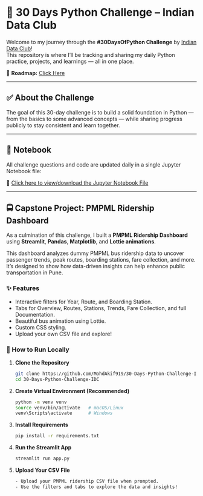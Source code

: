 # 🐍 30 Days Python Challenge – Indian Data Club

Welcome to my journey through the **#30DaysOfPython Challenge** by [Indian Data Club](https://indiandataclub.com)!  
This repository is where I’ll be tracking and sharing my daily Python practice, projects, and learnings — all in one place.

📌 **Roadmap:** [Click Here](https://indiandataclub.notion.site/30DaysOfPython-1f9a16c0422f8074bf29eee315a6802a)

---

## ✅ About the Challenge

The goal of this 30-day challenge is to build a solid foundation in Python — from the basics to some advanced concepts — while sharing progress publicly to stay consistent and learn together.

---

## 📓 Notebook

All challenge questions and code are updated daily in a single Jupyter Notebook file:

📘 [Click here to view/download the Jupyter Notebook File](30DaysChallenge.ipynb)

---

## 🚍 Capstone Project: PMPML Ridership Dashboard

As a culmination of this challenge, I built a **PMPML Ridership Dashboard** using **Streamlit**, **Pandas**, **Matplotlib**, and **Lottie animations**.

This dashboard analyzes dummy PMPML bus ridership data to uncover passenger trends, peak routes, boarding stations, fare collection, and more. It’s designed to show how data-driven insights can help enhance public transportation in Pune.

### ✨ Features
- Interactive filters for Year, Route, and Boarding Station.
- Tabs for Overview, Routes, Stations, Trends, Fare Collection, and full Documentation.
- Beautiful bus animation using Lottie.
- Custom CSS styling.
- Upload your own CSV file and explore!

### 📂 How to Run Locally

1. **Clone the Repository**
   ```bash
   git clone https://github.com/MohdAkif919/30-Days-Python-Challenge-IDC.git
   cd 30-Days-Python-Challenge-IDC
   ```

2. **Create Virtual Environment (Recommended)**
   ```bash
   python -m venv venv
   source venv/bin/activate   # macOS/Linux
   venv\Scripts\activate      # Windows
   ```
4. **Install Requirements**
   ```bash
   pip install -r requirements.txt
   ```
5. **Run the Streamlit App**
   ```bash
   streamlit run app.py
   ```
6. **Upload Your CSV File**
   ```bash
   - Upload your PMPML ridership CSV file when prompted.
   - Use the filters and tabs to explore the data and insights!
   ```

